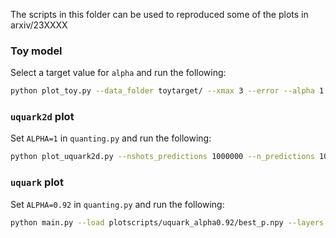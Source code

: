 The scripts in this folder can be used to reproduced some of the plots in arxiv/23XXXX

### Toy model

Select a target value for `alpha` and run the following:
```sh
python plot_toy.py --data_folder toytarget/ --xmax 3 --error --alpha 1.25 --npoints 16
```

### `uquark2d` plot

Set `ALPHA=1` in `quanting.py` and run the following:
```sh
python plot_uquark2d.py --nshots_predictions 1000000 --n_predictions 100 --n_points 20 --data_folder uquark2d_0.001to0.7_lbfgs/
```


### `uquark` plot

Set `ALPHA=0.92` in `quanting.py` and run the following:
```sh
python main.py --load plotscripts/uquark_alpha0.92/best_p.npy --layers 4 --nqubits 1 --ndim 1 --ansatz qpdf --maxiter 0 --target uquark -o uquark1d -j 1
```
